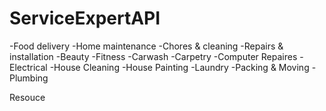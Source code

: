 # ServiceExpertAPI 

-Food delivery 
-Home maintenance 
-Chores & cleaning 
-Repairs & installation 
-Beauty 
-Fitness 
-Carwash 
-Carpetry 
-Computer Repaires 
-Electrical 
-House Cleaning 
-House Painting 
-Laundry 
-Packing & Moving 
-Plumbing



Resouce 